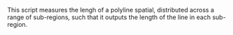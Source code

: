 This script measures the lengh of a polyline spatial, distributed across a range of sub-regions, such that it outputs the length of the line in each sub-region.  
